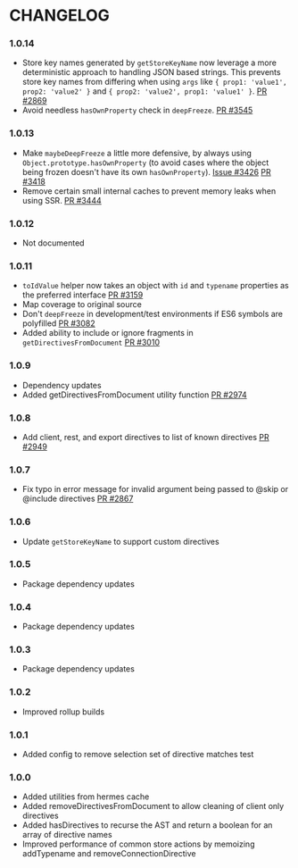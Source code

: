 # CHANGELOG

### 1.0.14

- Store key names generated by `getStoreKeyName` now leverage a more
  deterministic approach to handling JSON based strings. This prevents store
  key names from differing when using `args` like
  `{ prop1: 'value1', prop2: 'value2' }` and
  `{ prop2: 'value2', prop1: 'value1' }`.
  [PR #2869](https://github.com/apollographql/apollo-client/pull/2869)
- Avoid needless `hasOwnProperty` check in `deepFreeze`.
  [PR #3545](https://github.com/apollographql/apollo-client/pull/3545)

### 1.0.13

- Make `maybeDeepFreeze` a little more defensive, by always using
  `Object.prototype.hasOwnProperty` (to avoid cases where the object being
  frozen doesn't have its own `hasOwnProperty`).
  [Issue #3426](https://github.com/apollographql/apollo-client/issues/3426)
  [PR #3418](https://github.com/apollographql/apollo-client/pull/3418)
- Remove certain small internal caches to prevent memory leaks when using SSR.
  [PR #3444](https://github.com/apollographql/apollo-client/pull/3444)

### 1.0.12

- Not documented

### 1.0.11

- `toIdValue` helper now takes an object with `id` and `typename` properties
  as the preferred interface
  [PR #3159](https://github.com/apollographql/apollo-client/pull/3159)
- Map coverage to original source
- Don't `deepFreeze` in development/test environments if ES6 symbols are
  polyfilled
  [PR #3082](https://github.com/apollographql/apollo-client/pull/3082)
- Added ability to include or ignore fragments in `getDirectivesFromDocument`
  [PR #3010](https://github.com/apollographql/apollo-client/pull/3010)

### 1.0.9

- Dependency updates
- Added getDirectivesFromDocument utility function
  [PR #2974](https://github.com/apollographql/apollo-client/pull/2974)

### 1.0.8

- Add client, rest, and export directives to list of known directives
  [PR #2949](https://github.com/apollographql/apollo-client/pull/2949)

### 1.0.7

- Fix typo in error message for invalid argument being passed to @skip or
  @include directives
  [PR #2867](https://github.com/apollographql/apollo-client/pull/2867)

### 1.0.6

- Update `getStoreKeyName` to support custom directives

### 1.0.5

- Package dependency updates

### 1.0.4

- Package dependency updates

### 1.0.3

- Package dependency updates

### 1.0.2

- Improved rollup builds

### 1.0.1

- Added config to remove selection set of directive matches test

### 1.0.0

- Added utilities from hermes cache
- Added removeDirectivesFromDocument to allow cleaning of client only
  directives
- Added hasDirectives to recurse the AST and return a boolean for an array of
  directive names
- Improved performance of common store actions by memoizing addTypename and
  removeConnectionDirective
